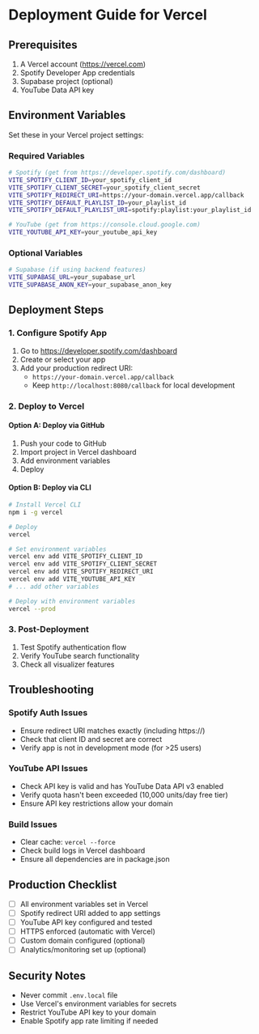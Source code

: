 # Deployment Guide for Vercel

## Prerequisites

1. A Vercel account (https://vercel.com)
2. Spotify Developer App credentials
3. Supabase project (optional)
4. YouTube Data API key

## Environment Variables

Set these in your Vercel project settings:

### Required Variables

```bash
# Spotify (get from https://developer.spotify.com/dashboard)
VITE_SPOTIFY_CLIENT_ID=your_spotify_client_id
VITE_SPOTIFY_CLIENT_SECRET=your_spotify_client_secret
VITE_SPOTIFY_REDIRECT_URI=https://your-domain.vercel.app/callback
VITE_SPOTIFY_DEFAULT_PLAYLIST_ID=your_playlist_id
VITE_SPOTIFY_DEFAULT_PLAYLIST_URI=spotify:playlist:your_playlist_id

# YouTube (get from https://console.cloud.google.com)
VITE_YOUTUBE_API_KEY=your_youtube_api_key
```

### Optional Variables

```bash
# Supabase (if using backend features)
VITE_SUPABASE_URL=your_supabase_url
VITE_SUPABASE_ANON_KEY=your_supabase_anon_key
```

## Deployment Steps

### 1. Configure Spotify App

1. Go to https://developer.spotify.com/dashboard
2. Create or select your app
3. Add your production redirect URI:
   - `https://your-domain.vercel.app/callback`
   - Keep `http://localhost:8080/callback` for local development

### 2. Deploy to Vercel

#### Option A: Deploy via GitHub

1. Push your code to GitHub
2. Import project in Vercel dashboard
3. Add environment variables
4. Deploy

#### Option B: Deploy via CLI

```bash
# Install Vercel CLI
npm i -g vercel

# Deploy
vercel

# Set environment variables
vercel env add VITE_SPOTIFY_CLIENT_ID
vercel env add VITE_SPOTIFY_CLIENT_SECRET
vercel env add VITE_SPOTIFY_REDIRECT_URI
vercel env add VITE_YOUTUBE_API_KEY
# ... add other variables

# Deploy with environment variables
vercel --prod
```

### 3. Post-Deployment

1. Test Spotify authentication flow
2. Verify YouTube search functionality
3. Check all visualizer features

## Troubleshooting

### Spotify Auth Issues

- Ensure redirect URI matches exactly (including https://)
- Check that client ID and secret are correct
- Verify app is not in development mode (for >25 users)

### YouTube API Issues

- Check API key is valid and has YouTube Data API v3 enabled
- Verify quota hasn't been exceeded (10,000 units/day free tier)
- Ensure API key restrictions allow your domain

### Build Issues

- Clear cache: `vercel --force`
- Check build logs in Vercel dashboard
- Ensure all dependencies are in package.json

## Production Checklist

- [ ] All environment variables set in Vercel
- [ ] Spotify redirect URI added to app settings
- [ ] YouTube API key configured and tested
- [ ] HTTPS enforced (automatic with Vercel)
- [ ] Custom domain configured (optional)
- [ ] Analytics/monitoring set up (optional)

## Security Notes

- Never commit `.env.local` file
- Use Vercel's environment variables for secrets
- Restrict YouTube API key to your domain
- Enable Spotify app rate limiting if needed